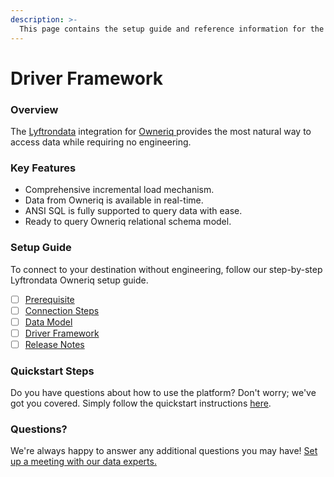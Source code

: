 ```yaml
---
description: >-
  This page contains the setup guide and reference information for the Owneriq source connector.
---
```


# Driver Framework

### Overview

The [Lyftrondata](https://www.lyftrondata.com/) integration for [Owneriq](https://www.lyftrondata.com/integration/owneriq/)[ ](https://www.lyftrondata.com/integration/owneriq/)provides the most natural way to access data while requiring no engineering.

### Key Features

* Comprehensive incremental load mechanism.
* Data from Owneriq is available in real-time.&#x20;
* ANSI SQL is fully supported to query data with ease.
* Ready to query Owneriq relational schema model.

### Setup Guide

To connect to your destination without engineering, follow our step-by-step Lyftrondata Owneriq setup guide.

* [ ] [Prerequisite](../../marketing-analytics/owneriq/prerequisite.md)
* [ ] [Connection Steps](../../marketing-analytics/owneriq/connection-steps.md)
* [ ] [Data Model](../../marketing-analytics/owneriq/data-model/)
* [ ] [Driver Framework](../../marketing-analytics/owneriq/driver-framework/)
* [ ] [Release Notes](../../marketing-analytics/owneriq/release-notes.md)

### Quickstart Steps

Do you have questions about how to use the platform? Don't worry; we've got you covered. Simply follow the quickstart instructions [here](../../../quickstart-steps.md).

### Questions? <a href="#questions" id="questions"></a>

We're always happy to answer any additional questions you may have! [Set up a meeting with our data experts.](https://www.lyftrondata.com/book-a-meeting/)


